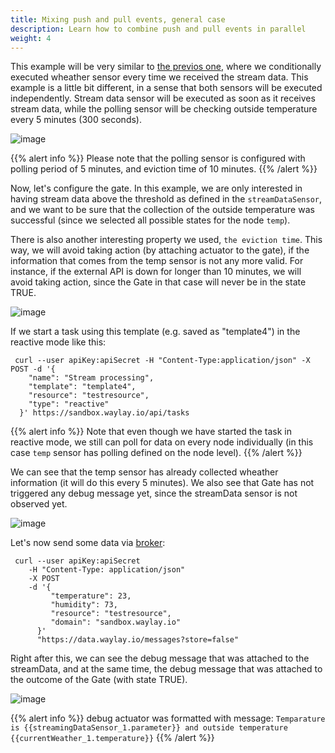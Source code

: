 ```yaml
---
title: Mixing push and pull events, general case
description: Learn how to combine push and pull events in parallel
weight: 4
---
```

This example will be very similar to [the previos one](/rule_patterns/push_pull1/), where we conditionally executed wheather sensor every time we received the stream data. This example is a little bit different, in a sense that both sensors will be executed independently. Stream data sensor will be executed as soon as it receives stream data, while the polling sensor will be checking outside temperature every 5 minutes (300 seconds). 


![image](/rules/push_pull2/fig1.png)

{{% alert info %}}
Please note that the polling sensor is configured with polling period of 5 minutes, and eviction time of 10 minutes. 
{{% /alert %}}

Now, let's configure the gate. In this example, we are only interested in having stream data above the threshold as defined in the `streamDataSensor`, and we want to be sure that the collection of the outside temperature was successful (since we selected all possible states for the node `temp`).

There is also another interesting property we used, `the eviction time`. This way, we will avoid taking action (by attaching actuator to the gate), if the information that comes from the temp sensor is not any more valid. For instance, if the external API is down for longer than 10 minutes, we will avoid taking action, since the Gate in that case will never be in the state TRUE.


![image](/rules/push_pull2/gate.png)



If we start a task using this template (e.g. saved as "template4") in the reactive mode like this:
```
 curl --user apiKey:apiSecret -H "Content-Type:application/json" -X POST -d '{
    "name": "Stream processing",
    "template": "template4",
    "resource": "testresource",
    "type": "reactive"
  }' https://sandbox.waylay.io/api/tasks
 ```

{{% alert info %}}
Note that even though we have started the task in reactive mode, we still can poll for data on every node individually (in this case `temp` sensor has polling defined on the node level).
{{% /alert %}}

We can see that the temp sensor has already collected wheather information (it will do this every 5 minutes). We also see that Gate has not triggered any debug message yet, since the streamData sensor is not observed yet.

![image](/rules/push_pull2/fig3.png)

Let's now send some data via [broker](/api/broker-and-storage/):

```
 curl --user apiKey:apiSecret 
    -H "Content-Type: application/json"
    -X POST  
    -d '{ 
         "temperature": 23, 
         "humidity": 73, 
         "resource": "testresource", 
         "domain": "sandbox.waylay.io"
      }'
      "https://data.waylay.io/messages?store=false"
 ```

Right after this, we can see the debug message that was attached to the streamData, and at the same time, the debug message that was attached to the outcome of the Gate (with state TRUE).

![image](/rules/push_pull2/fig4.png)

{{% alert info %}}
debug actuator was formatted with message:
`Temparature is {{streamingDataSensor_1.parameter}} and outside temperature {{currentWeather_1.temperature}}`
{{% /alert %}}

